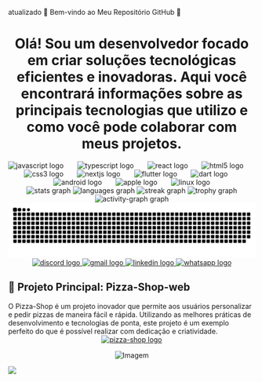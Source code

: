 atualizado
🌟 Bem-vindo ao Meu Repositório GitHub 🌟
<h1 align="center">Olá! Sou um desenvolvedor focado em criar soluções tecnológicas eficientes e inovadoras. Aqui você encontrará informações sobre as principais tecnologias que utilizo e como você pode colaborar com meus projetos.</h1>

<div align="center">
  <img src="https://cdn.jsdelivr.net/gh/devicons/devicon/icons/javascript/javascript-original.svg" height="40" alt="javascript logo"  />
  <img width="20" />
  <img src="https://cdn.jsdelivr.net/gh/devicons/devicon/icons/typescript/typescript-original.svg" height="40" alt="typescript logo"  />
  <img width="20" />
  <img src="https://cdn.jsdelivr.net/gh/devicons/devicon/icons/react/react-original.svg" height="40" alt="react logo"  />
  <img width="20" />
  <img src="https://cdn.jsdelivr.net/gh/devicons/devicon/icons/html5/html5-original.svg" height="40" alt="html5 logo"  />
  <img width="20" />
  <img src="https://cdn.jsdelivr.net/gh/devicons/devicon/icons/css3/css3-original.svg" height="40" alt="css3 logo"  />
  <img width="20" />
  <img src="https://cdn.jsdelivr.net/gh/devicons/devicon/icons/nextjs/nextjs-original.svg" height="40" alt="nextjs logo"  />
  <img width="20" />
  <img src="https://cdn.jsdelivr.net/gh/devicons/devicon/icons/flutter/flutter-original.svg" height="40" alt="flutter logo"  />
  <img width="20" />
  <img src="https://cdn.jsdelivr.net/gh/devicons/devicon/icons/dart/dart-original.svg" height="40" alt="dart logo"  />
  <img width="20" />
  <img src="https://cdn.jsdelivr.net/gh/devicons/devicon/icons/android/android-original.svg" height="40" alt="android logo"  />
  <img width="20" />
  <img src="https://cdn.jsdelivr.net/gh/devicons/devicon/icons/apple/apple-original.svg" height="40" alt="apple logo"  />
  <img width="20" />
  <img src="https://cdn.jsdelivr.net/gh/devicons/devicon/icons/linux/linux-original.svg" height="40" alt="linux logo"  />
</div>

<div align="center">
  <img src="https://github-readme-stats.vercel.app/api?username=gabrielevanger&hide_title=false&hide_rank=false&show_icons=true&include_all_commits=true&count_private=true&disable_animations=false&theme=aura&locale=en&hide_border=false&order=1" height="150" alt="stats graph" />
  <img src="https://github-readme-stats.vercel.app/api/top-langs?username=gabrielevanger&locale=pt-br&hide_title=false&layout=compact&card_width=320&langs_count=5&theme=Dark&hide_border=false&order=2" height="150" alt="languages graph"  />
  <img src="https://streak-stats.demolab.com?user=gabrielevanger&locale=en&mode=daily&theme=Dark&hide_border=false&border_radius=5&order=3" height="150" alt="streak graph"  />
  <img src="https://github-profile-trophy.vercel.app?username=gabrielevanger&theme=Dark&column=-1&row=1&margin-w=8&margin-h=8&no-bg=false&no-frame=false&order=4" height="150" alt="trophy graph"  />
  <img src="https://github-readme-activity-graph.vercel.app/graph?username=gabrielevanger&theme=Dark&radius=16&theme=react&area=true&order=5" height="300" alt="activity-graph graph"  />
</div>

<div align="center">
  <img src="https://raw.githubusercontent.com/gabrielevanger/gabrielevanger/output/snake.svg" alt="Snake animation" />
</div>
<div align="center">
  <a href="gabrielxd09" target="_blank">
    <img src="https://img.shields.io/static/v1?message=Discord&logo=discord&label=&color=7289DA&logoColor=white&labelColor=&style=for-the-badge" height="35" alt="discord logo"  />
  </a>
  <a href="mailto:gariel.evanger@gmail.com" target="_blank">
    <img src="https://img.shields.io/static/v1?message=Gmail&logo=gmail&label=&color=D14836&logoColor=white&labelColor=&style=for-the-badge" height="35" alt="gmail logo"  />
  </a>
  <a href="https://www.linkedin.com/in/gabriel-de-oliveira-evangelista/" target="_blank">
    <img src="https://img.shields.io/static/v1?message=LinkedIn&logo=linkedin&label=&color=0077B5&logoColor=white&labelColor=&style=for-the-badge" height="35" alt="linkedin logo"  />
  </a>
  <a href="https://wa.me/95984061361" target="_blank">
    <img src="https://img.shields.io/static/v1?message=Whatsapp&logo=whatsapp&label=&color=25D366&logoColor=white&labelColor=&style=for-the-badge" height="35" alt="whatsapp logo"  />
  </a>
</div>

<h2>🍕 Projeto Principal: Pizza-Shop-web </h2>
 O Pizza-Shop é um projeto inovador que permite aos usuários personalizar e pedir pizzas de maneira fácil e rápida. Utilizando as melhores práticas de desenvolvimento e tecnologias de ponta, este projeto é um exemplo perfeito do que é possível realizar com dedicação e criatividade.
<div align="center">
  <a href="https://github.com/gabrielevanger/pizza-shop-web" target="_blank">
    <img src="https://img.shields.io/static/v1?message=Pizza-Shop&logo=pizza&label=&color=FF5733&logoColor=white&labelColor=&style=for-the-badge" height="35" alt="pizza-shop logo"  />
  </a>

</div>
<!-- GIF -->
<div>
<p align="center">
  <img align="center" src="https://github.com/VariableBee/VariableBee/assets/77739311/4e9f41af-6b57-49a7-b15a-74322e96b4d7" alt="Imagem">
</p>
  <img src="https://user-images.githubusercontent.com/73097560/115834477-dbab4500-a447-11eb-908a-139a6edaec5c.gif" />

<div align="left">
</div>
</div>

